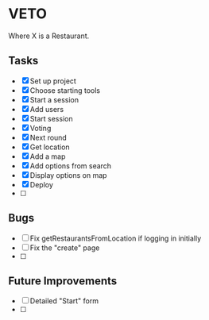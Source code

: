 # VETO

Where X is a Restaurant.

## Tasks

- [x] Set up project
- [x] Choose starting tools
- [x] Start a session
- [x] Add users
- [x] Start session
- [x] Voting
- [x] Next round
- [x] Get location
- [x] Add a map
- [x] Add options from search
- [x] Display options on map
- [x] Deploy
- [ ]

## Bugs

- [ ] Fix getRestaurantsFromLocation if logging in initially
- [ ] Fix the "create" page
- [ ]

## Future Improvements

- [ ] Detailed "Start" form
- [ ]
